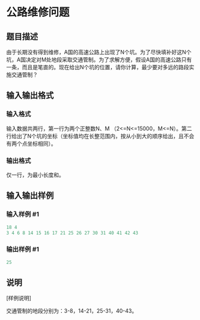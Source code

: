 # 公路维修问题

## 题目描述

由于长期没有得到维修，A国的高速公路上出现了N个坑。为了尽快填补好这N个坑，A国决定对M处地段采取交通管制。为了求解方便，假设A国的高速公路只有一条，而且是笔直的。现在给出N个坑的位置，请你计算，最少要对多远的路段实施交通管制？

## 输入输出格式

### 输入格式

输入数据共两行，第一行为两个正整数N、M （2<=N<=15000，M<=N）。第二行给出了N个坑的坐标（坐标值均在长整范围内，按从小到大的顺序给出，且不会有两个点坐标相同）。

### 输出格式

仅一行，为最小长度和。

## 输入输出样例

### 输入样例 #1

```cpp
18 4
3 4 6 8 14 15 16 17 21 25 26 27 30 31 40 41 42 43

```
### 输出样例 #1

```cpp
25
```


## 说明

[样例说明]

交通管制的地段分别为：3-8，14-21，25-31，40-43。

